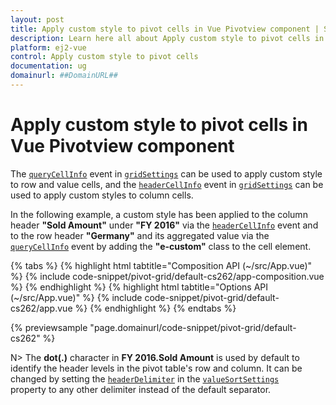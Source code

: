 ```yaml
---
layout: post
title: Apply custom style to pivot cells in Vue Pivotview component | Syncfusion
description: Learn here all about Apply custom style to pivot cells in Syncfusion Vue Pivotview component of Syncfusion Essential JS 2 and more.
platform: ej2-vue
control: Apply custom style to pivot cells 
documentation: ug
domainurl: ##DomainURL##
---
```


# Apply custom style to pivot cells in Vue Pivotview component

The [`queryCellInfo`](https://ej2.syncfusion.com/vue/documentation/api/grid/#querycellinfo) event in [`gridSettings`](https://ej2.syncfusion.com/vue/documentation/api/pivotview/gridSettings) can be used to apply custom style to row and value cells, and the [`headerCellInfo`](https://ej2.syncfusion.com/vue/documentation/api/grid/#headercellinfo) event in [`gridSettings`](https://ej2.syncfusion.com/vue/documentation/api/pivotview/#gridsettings) can be used to apply custom styles to column cells.

In the following example, a custom style has been applied to the column header **"Sold Amount"** under **"FY 2016"** via the [`headerCellInfo`](https://ej2.syncfusion.com/vue/documentation/api/grid/#headercellinfo) event and to the row header **"Germany"** and its aggregated value via the [`queryCellInfo`](https://ej2.syncfusion.com/vue/documentation/api/grid/#querycellinfo) event by adding the **"e-custom"** class to the cell element.

{% tabs %}
{% highlight html tabtitle="Composition API (~/src/App.vue)" %}
{% include code-snippet/pivot-grid/default-cs262/app-composition.vue %}
{% endhighlight %}
{% highlight html tabtitle="Options API (~/src/App.vue)" %}
{% include code-snippet/pivot-grid/default-cs262/app.vue %}
{% endhighlight %}
{% endtabs %}
        
{% previewsample "page.domainurl/code-snippet/pivot-grid/default-cs262" %}

N> The **dot(.)** character in **FY 2016.Sold Amount** is used by default to identify the header levels in the pivot table's row and column. It can be changed by setting the [`headerDelimiter`](https://ej2.syncfusion.com/vue/documentation/api/pivotview/iValueSortSettings/#headerdelimiter) in the [`valueSortSettings`](https://ej2.syncfusion.com/vue/documentation/api/pivotview/iValueSortSettings/) property to any other delimiter instead of the default separator.